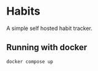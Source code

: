 # Habits

A simple self hosted habit tracker.

## Running with docker

```bash
docker compose up
```

